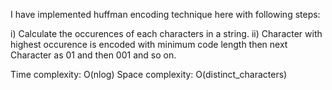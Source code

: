 I have implemented huffman encoding technique here with following steps:

i) Calculate the occurences of each characters in a string.
ii) Character with highest occurence is encoded with minimum code length
then next Character as 01 and then 001 and so on.

Time complexity: O(nlog)
Space complexity: O(distinct_characters)
